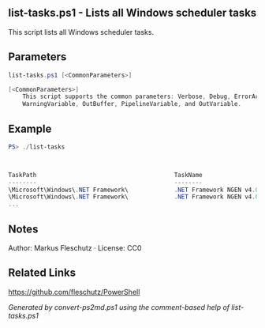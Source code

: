 ## list-tasks.ps1 - Lists all Windows scheduler tasks

This script lists all Windows scheduler tasks.

## Parameters
```powershell
list-tasks.ps1 [<CommonParameters>]

[<CommonParameters>]
    This script supports the common parameters: Verbose, Debug, ErrorAction, ErrorVariable, WarningAction, 
    WarningVariable, OutBuffer, PipelineVariable, and OutVariable.
```

## Example
```powershell
PS> ./list-tasks



TaskPath                                       TaskName                          State
--------                                       --------                          -----
\Microsoft\Windows\.NET Framework\             .NET Framework NGEN v4.0.30319    Ready
\Microsoft\Windows\.NET Framework\             .NET Framework NGEN v4.0.30319 64 Ready
...

```

## Notes
Author: Markus Fleschutz · License: CC0

## Related Links
https://github.com/fleschutz/PowerShell

*Generated by convert-ps2md.ps1 using the comment-based help of list-tasks.ps1*
